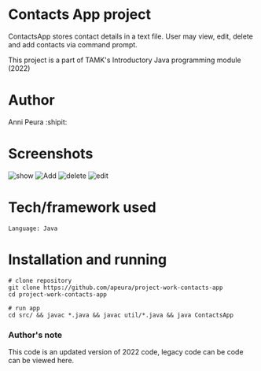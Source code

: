 # Contacts App project
ContactsApp stores contact details in a text file. User may view, edit, delete and add contacts via command prompt.

This project is a part of TAMK's Introductory Java programming module (2022)

# Author
Anni Peura :shipit:

# Screenshots
![show](https://github.com/apeura/project-work-contacts-app/assets/113358099/c1d73840-d03b-4011-8444-a576cbba8bab)
![Add](https://github.com/apeura/project-work-contacts-app/assets/113358099/7dc8bcfa-1072-415e-bf3f-388e3d74cc49)
![delete](https://github.com/apeura/project-work-contacts-app/assets/113358099/5e2c70bb-1232-4191-bd84-31380e279302)
![edit](https://github.com/apeura/project-work-contacts-app/assets/113358099/6cdd60e0-4948-4bfd-862d-8302dd807841)


# Tech/framework used 
```
Language: Java
```

# Installation and running
```
# clone repository
git clone https://github.com/apeura/project-work-contacts-app
cd project-work-contacts-app

# run app
cd src/ && javac *.java && javac util/*.java && java ContactsApp
```

### Author's note
This code is an updated version of 2022 code, legacy code can be code can be viewed here.
